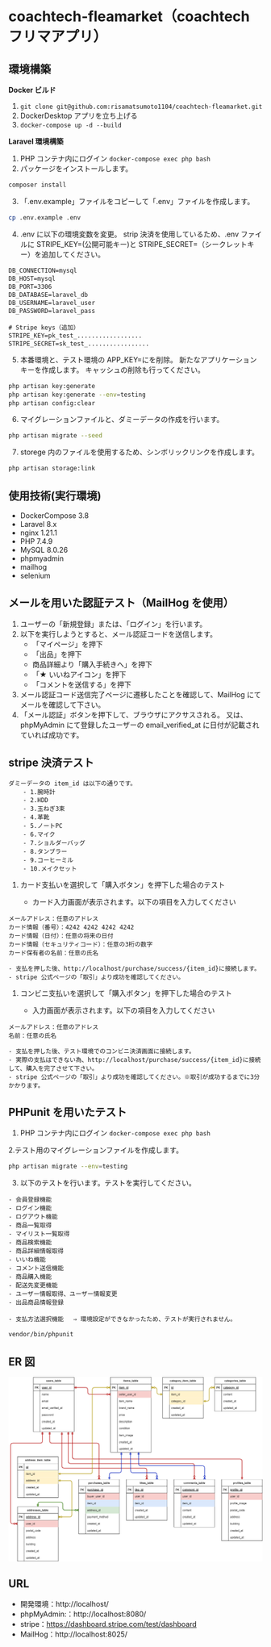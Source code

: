 # coachtech-fleamarket（coachtech フリマアプリ）

## 環境構築

**Docker ビルド**

1. `git clone git@github.com:risamatsumoto1104/coachtech-fleamarket.git`
2. DockerDesktop アプリを立ち上げる
3. `docker-compose up -d --build`

**Laravel 環境構築**

1. PHP コンテナ内にログイン
   `docker-compose exec php bash`
2. パッケージをインストールします。

```bash
composer install
```

3. 「.env.example」ファイルをコピーして「.env」ファイルを作成します。

```bash
cp .env.example .env
```

4. .env に以下の環境変数を変更。
   strip 決済を使用しているため、.env ファイルに STRIPE_KEY=(公開可能キー)と STRIPE_SECRET=（シークレットキー）を追加してください。

```text
DB_CONNECTION=mysql
DB_HOST=mysql
DB_PORT=3306
DB_DATABASE=laravel_db
DB_USERNAME=laravel_user
DB_PASSWORD=laravel_pass

# Stripe keys（追加）
STRIPE_KEY=pk_test_..................
STRIPE_SECRET=sk_test_.................
```

5. 本番環境と、テスト環境の APP_KEY=にを削除。
   新たなアプリケーションキーを作成します。
   キャッシュの削除も行ってください。

```bash
php artisan key:generate
php artisan key:generate --env=testing
php artisan config:clear
```

6. マイグレーションファイルと、ダミーデータの作成を行います。

```bash
php artisan migrate --seed
```

7. storege 内のファイルを使用するため、シンボリックリンクを作成します。

```bash
php artisan storage:link
```

## 使用技術(実行環境)

- DockerCompose 3.8
- Laravel 8.x
- nginx 1.21.1
- PHP 7.4.9
- MySQL 8.0.26
- phpmyadmin
- mailhog
- selenium

## メールを用いた認証テスト（MailHog を使用）

1. ユーザーの「新規登録」または、「ログイン」を行います。
2. 以下を実行しようとすると、メール認証コードを送信します。
   - 「マイページ」を押下
   - 「出品」を押下
   - 商品詳細より「購入手続きへ」を押下
   - 「★ いいねアイコン」を押下
   - 「コメントを送信する」を押下
3. メール認証コード送信完了ページに遷移したことを確認して、MailHog にてメールを確認して下さい。
4. 「メール認証」ボタンを押下して、ブラウザにアクサスされる。
   又は、phpMyAdmin にて登録したユーザーの email_verified_at に日付が記載されていれば成功です。

## stripe 決済テスト

```text
ダミーデータの item_id は以下の通りです。
    - 1.腕時計
    - 2.HDD
    - 3.玉ねぎ3束
    - 4.革靴
    - 5.ノートPC
    - 6.マイク
    - 7.ショルダーバッグ
    - 8.タンブラー
    - 9.コーヒーミル
    - 10.メイクセット
```

1. カード支払いを選択して「購入ボタン」を押下した場合のテスト

   - カード入力画面が表示されます。以下の項目を入力してください

```text
メールアドレス：任意のアドレス
カード情報（番号）：4242 4242 4242 4242
カード情報（日付）：任意の将来の日付
カード情報（セキュリティコード）：任意の3桁の数字
カード保有者の名前：任意の氏名
```

    - 支払を押した後、http://localhost/purchase/success/{item_id}に接続します。
    - stripe 公式ページの「取引」より成功を確認してください。

1. コンビニ支払いを選択して「購入ボタン」を押下した場合のテスト

   - 入力画面が表示されます。以下の項目を入力してください

```text
メールアドレス：任意のアドレス
名前：任意の氏名
```

    - 支払を押した後、テスト環境でのコンビニ決済画面に接続します。
    - 実際の支払はできない為、http://localhost/purchase/success/{item_id}に接続して、購入を完了させて下さい。
    - stripe 公式ページの「取引」より成功を確認してください。※取引が成功するまでに3分かかります。

## PHPunit を用いたテスト

1. PHP コンテナ内にログイン
   `docker-compose exec php bash`

2.テスト用のマイグレーションファイルを作成します。

```bash
php artisan migrate --env=testing
```

3. 以下のテストを行います。テストを実行してください。

```text
- 会員登録機能
- ログイン機能
- ログアウト機能
- 商品一覧取得
- マイリスト一覧取得
- 商品検索機能
- 商品詳細情報取得
- いいね機能
- コメント送信機能
- 商品購入機能
- 配送先変更機能
- ユーザー情報取得、ユーザー情報変更
- 出品商品情報登録

- 支払方法選択機能　 ⇒ 環境設定ができなかったため、テストが実行されません。
```

```bash
vendor/bin/phpunit
```

## ER 図

![alt](er.png)

## URL

- 開発環境：http://localhost/
- phpMyAdmin:：http://localhost:8080/
- stripe：https://dashboard.stripe.com/test/dashboard
- MailHog：http://localhost:8025/
